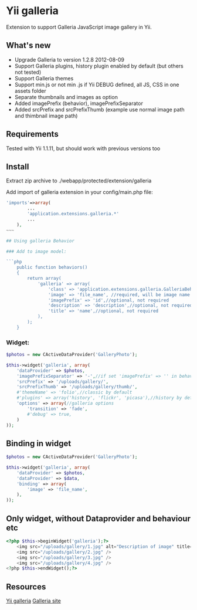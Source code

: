 Yii galleria
========

Extension to support Galleria JavaScript image gallery in Yii.

## What's new

* Upgrade Galleria to version 1.2.8 2012-08-09
* Support Galleria plugins, history plugin enabled by default (but others not tested)
* Support Galleria themes
* Support min.js or not min .js if Yii DEBUG defined, all JS, CSS in one assets folder
* Separate thumbnails and images as option
* Added imagePrefix (behavior), imagePrefixSeparator
* Added srcPrefix and srcPrefixThumb (example use normal image path and thimbnail image path)

## Requirements

Tested with Yii 1.1.11, but should work with previous versions too

## Install

Extract zip archive to
./webapp/protected/extension/galleria

Add import of galleria extension in your config/main.php file:
```php
'imports'=>array(
        ...
        'application.extensions.galleria.*'
        ...
    ),
~~~

## Using galleria Behavior

### Add to image model:

```php
	public function behaviors()
	{
		return array(
			'galleria' => array(
				'class' => 'application.extensions.galleria.GalleriaBehavior',
				'image' => 'file_name', //required, will be image name of src
				'imagePrefix' => 'id',//optional, not required
				'description' => 'description',//optional, not required
				'title' => 'name',//optional, not required
			),
		);
	}
```

### Widget:

```php
$photos = new CActiveDataProvider('GalleryPhoto');

$this->widget('galleria', array(
	'dataProvider' => $photos,
	'imagePrefixSeparator' => '-',//if set 'imagePrefix' => '' in behaviors; separate - imagePrefix{Separator}image
	'srcPrefix' => '/uploads/gallery/',
	'srcPrefixThumb' => '/uploads/gallery/thumb/',
	#'themeName' => 'folio',//classic by default
	#'plugins' => array('history', 'flickr', 'picasa'),//history by default
	'options' => array(//galleria options
		'transition' => 'fade',
		#'debug' => true,
	)
));
```

## Binding in widget

```php
$photos = new CActiveDataProvider('GalleryPhoto');

$this->widget('galleria', array(
	'dataProvider' => $photos,
	'dataProvider' => $data,
	'binding' => array(
		'image' => 'file_name',
    ),
));
```

## Only widget, without Dataprovider and behaviour etc

```php
<?php $this->beginWidget('galleria');?>
	<img src="/uploads/gallery/1.jpg" alt="Description of image" title="Title of image" />
	<img src="/uploads/gallery/2.jpg" />
	<img src="/uploads/gallery/3.jpg" />
	<img src="/uploads/gallery/4.jpg" />
<?php $this->endWidget();?>
```

## Resources
[Yii galleria](https://github.com/magefad/galleria/ "Yii galleria")
[Galleria site](http://galleria.io/ "Galleria site")
